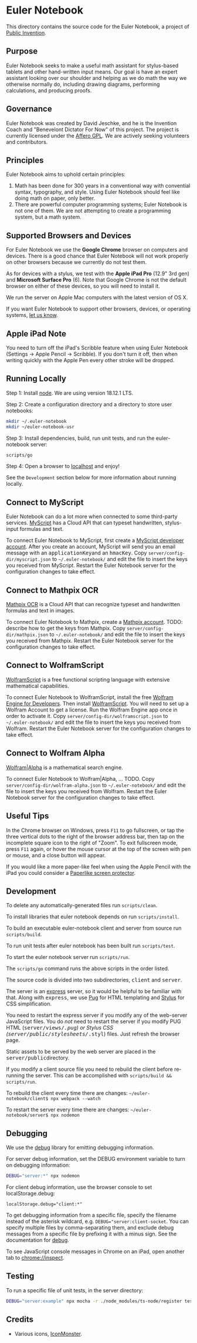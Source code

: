 # Euler Notebook

This directory contains the source code for the Euler Notebook, a project of
[Public Invention](https://pubinv.github.io/PubInv/).

## Purpose

Euler Notebook seeks to make a useful math assistant for stylus-based tablets and other hand-written input means.
Our goal is have an expert assistant looking over our shoulder and helping as we do math the way we otherwise normally do,
including drawing diagrams, performing calculations, and producing proofs.

## Governance

Euler Notebook was created by David Jeschke, and he is the Invention Coach and "Benevelont Dictator For Now" of this project.
The project is currently licensed under the [Affero GPL](https://www.gnu.org/licenses/agpl-3.0.en.html).
We are actively seeking volunteers and contributors.

## Principles

Euler Notebook aims to uphold certain principles:
1. Math has been done for 300 years in a conventional way with convential syntax, typography, and style. Using Euler Notebook should feel like doing math on paper, only better.
2. There are powerful computer programming systems; Euler Notebook is not one of them. We are not attempting to create a programming system, but a math system.

## Supported Browsers and Devices

For Euler Notebook we use the __Google Chrome__ browser on computers and devices.
There is a good chance that Euler Notebook will not work properly on other browsers because we currently do not test them.

As for devices with a stylus, we test with the __Apple iPad Pro__ (12.9" 3rd gen) and __Microsoft Surface Pro__ (6).
Note that Google Chrome is not the default browser on either of these devices, so you will need to install it.

We run the server on Apple Mac computers with the latest version of OS X.

If you want Euler Notebook to support other browsers, devices, or operating systems, [let us know](https://www.pubinv.org/contact-us/).

## Apple iPad Note

You need to turn off the iPad's Scribble feature when using Euler Notebook (Settings -> Apple Pencil -> Scribble). If you don't turn it off, then when writing quickly with the Apple Pen every other stroke will be dropped.

## Running Locally

Step 1: Install [node](https://nodejs.org/en/). We are using version 18.12.1 LTS.

Step 2: Create a configuration directory and a directory to store user notebooks:

```bash
mkdir ~/.euler-notebook
mkdir ~/euler-notebook-usr
```

Step 3: Install dependencies, build, run unit tests, and run the euler-notebook server:

```bash
scripts/go
```

Step 4: Open a browser to [localhost](http://localhost) and enjoy!

See the `Development` section below for more information about running locally.

## Connect to MyScript

Euler Notebook can do a lot more when connected to some third-party services.
[MyScript](https://www.myscript.com/technology) has a Cloud API that can typeset handwritten, stylus-input formulas and text.

To connect Euler Notebook to MyScript, first create a [MyScript developer account](https://developer.myscript.com/getting-started/web).
After you create an account, MyScript will send you an email message with an <tt>applicationKey</tt>and an <tt>hmacKey</tt>.
Copy `server/config-dir/myscript.json` to `~/.euler-notebook/` and edit the file to insert the keys you received from MyScript.
Restart the Euler Notebook server for the configuration changes to take effect.

## Connect to Mathpix OCR

[Mathpix OCR](https://mathpix.com/ocr) is a Cloud API that can recognize typeset and handwritten formulas and text in images.

To connect Euler Notebook to Mathpix, create a [Mathpix account](https://accounts.mathpix.com/login).
TODO: describe how to get the keys from Mathpix.
Copy `server/config-dir/mathpix.json` to `~/.euler-notebook/` and edit the file to insert the keys you received from Mathpix.
Restart the Euler Notebook server for the configuration changes to take effect.

## Connect to WolframScript

[WolframScript](https://www.wolfram.com/wolframscript/) is a free functional scripting language with extensive mathematical capabilities.

To connect Euler Notebook to WolframScript, install the free [Wolfram Engine for Developers](https://www.wolfram.com/engine/).
Then install [WolframScript](https://www.wolfram.com/wolframscript/).
You will need to set up a Wolfram Account to get a license.
Run the Wolfram Engine app once in order to activate it.
Copy `server/config-dir/wolframscript.json` to `~/.euler-notebook/` and edit the file to insert the keys you received from Wolfram.
Restart the Euler Notebook server for the configuration changes to take effect.

## Connect to Wolfram Alpha

[Wolfram|Alpha](https://www.wolframalpha.com) is a mathematical search engine.

To connect Euler Notebook to Wolfram|Alpha, ... TODO.
Copy `server/config-dir/wolfram-alpha.json` to `~/.euler-notebook/` and edit the file to insert the keys you received from Wolfram.
Restart the Euler Notebook server for the configuration changes to take effect.

## Useful Tips

In the Chrome browser on Windows, press `F11` to go fullscreen,
or tap the three vertical dots to the right of the browser address bar,
then tap on the incomplete square icon to the right of "Zoom".
To exit fullscreen mode, press `F11` again,
or hover the mouse cursor at the top of the screen with pen or mouse,
and a close button will appear.

If you would like a more paper-like feel when using the Apple Pencil with the iPad
you could consider a [Paperlike screen protector](https://paperlike.com).

## Development

To delete any automatically-generated files run `scripts/clean`.

To install libraries that euler notebook depends on run `scripts/install`.

To build an executable euler-notebook client and server from source run `scripts/build`.

To run unit tests after euler notebook has been built run `scripts/test`.

To start the euler notebook server run `scripts/run`.

The `scripts/go` command runs the above scripts in the order listed.

The source code is divided into two subdirectories, <tt>client</tt> and <tt>server</tt>.

The server is an [express](https://expressjs.com/) server, so it would be helpful to be familiar with that.
Along with <tt>express</tt>, we use [Pug](https://pugjs.org/) for HTML templating and [Stylus](http://stylus-lang.com/)
for CSS simplification.

You need to restart the express server if you modify any of the web-server JavaScript files.
You do _not_ need to restart the server if you modify PUG HTML (<tt>server/views/*.pug</tt>) or Stylus CSS (<tt>server/public/stylesheets/*.styl</tt>) files.
Just refresh the browser page.

Static assets to be served by the web server are placed in the <tt>server/public</tt>directory.

If you modify a client source file you need to rebuild the client before re-running the server.
This can be accomplished with `scripts/build && scripts/run`.

To rebuild the client every time there are changes: `~/euler-notebook/client$ npx webpack --watch`

To restart the server every time there are changes: `~/euler-notebook/server$ npx nodemon`

## Debugging

We use the [debug](https://www.npmjs.com/package/debug) library for emitting debugging information.

For server debug information, set the DEBUG environment variable to turn on debugging information:

```bash
DEBUG="server:*" npx nodemon
```

For client debug information, use the browser console to set localStorage.debug:

```
localStorage.debug="client:*"
```

To get debugging information from a specific file, specify the filename instead of the asterisk wildcard, e.g.
`DEBUG="server:client-socket`. You can specify multiple files by comma-separating them, and exclude debug
messages from a specific file by prefixing it with a minus sign. See the documentation for [debug](https://www.npmjs.com/package/debug).

To see JavaScript console messages in Chrome on an iPad, open another tab to [chrome://inspect](chrome://inspect).

## Testing

To run a specific file of unit tests, in the server directory:

```bash
DEBUG="server:example" npx mocha -r ./node_modules/ts-node/register test/example.spec.ts
```

## Credits

* Various icons, [IconMonster](https://iconmonstr.com/).
